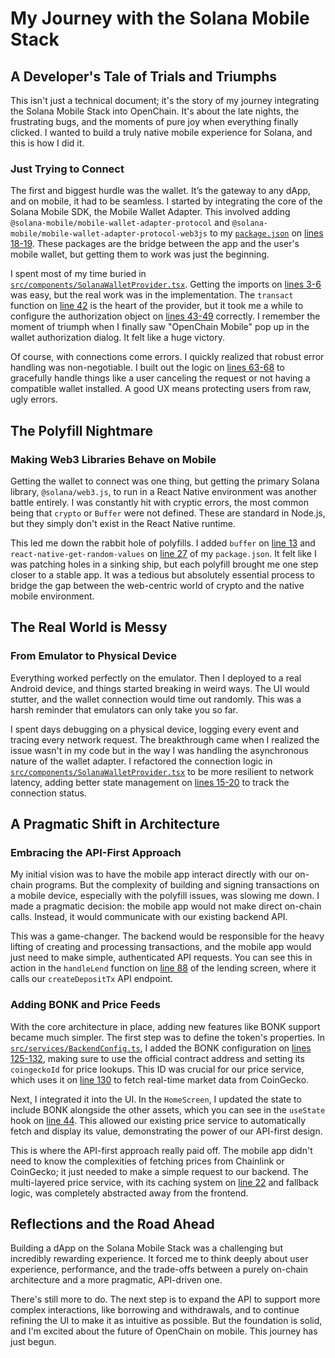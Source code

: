 # My Journey with the Solana Mobile Stack

## A Developer's Tale of Trials and Triumphs

This isn't just a technical document; it's the story of my journey integrating the Solana Mobile Stack into OpenChain. It's about the late nights, the frustrating bugs, and the moments of pure joy when everything finally clicked. I wanted to build a truly native mobile experience for Solana, and this is how I did it.

### Just Trying to Connect

The first and biggest hurdle was the wallet. It’s the gateway to any dApp, and on mobile, it had to be seamless. I started by integrating the core of the Solana Mobile SDK, the Mobile Wallet Adapter. This involved adding `@solana-mobile/mobile-wallet-adapter-protocol` and `@solana-mobile/mobile-wallet-adapter-protocol-web3js` to my [`package.json`](./OpenChainMobile/package.json) on [lines 18-19](./OpenChainMobile/package.json#L18-L19). These packages are the bridge between the app and the user's mobile wallet, but getting them to work was just the beginning.

I spent most of my time buried in [`src/components/SolanaWalletProvider.tsx`](./OpenChainMobile/src/components/SolanaWalletProvider.tsx). Getting the imports on [lines 3-6](./OpenChainMobile/src/components/SolanaWalletProvider.tsx#L3-L6) was easy, but the real work was in the implementation. The `transact` function on [line 42](./OpenChainMobile/src/components/SolanaWalletProvider.tsx#L42) is the heart of the provider, but it took me a while to configure the authorization object on [lines 43-49](./OpenChainMobile/src/components/SolanaWalletProvider.tsx#L43-L49) correctly. I remember the moment of triumph when I finally saw "OpenChain Mobile" pop up in the wallet authorization dialog. It felt like a huge victory.

Of course, with connections come errors. I quickly realized that robust error handling was non-negotiable. I built out the logic on [lines 63-68](./OpenChainMobile/src/components/SolanaWalletProvider.tsx#L63-L68) to gracefully handle things like a user canceling the request or not having a compatible wallet installed. A good UX means protecting users from raw, ugly errors.

## The Polyfill Nightmare

### Making Web3 Libraries Behave on Mobile

Getting the wallet to connect was one thing, but getting the primary Solana library, `@solana/web3.js`, to run in a React Native environment was another battle entirely. I was constantly hit with cryptic errors, the most common being that `crypto` or `Buffer` were not defined. These are standard in Node.js, but they simply don't exist in the React Native runtime.

This led me down the rabbit hole of polyfills. I added `buffer` on [line 13](./OpenChainMobile/package.json#L13) and `react-native-get-random-values` on [line 27](./OpenChainMobile/package.json#L27) of my `package.json`. It felt like I was patching holes in a sinking ship, but each polyfill brought me one step closer to a stable app. It was a tedious but absolutely essential process to bridge the gap between the web-centric world of crypto and the native mobile environment.

## The Real World is Messy

### From Emulator to Physical Device

Everything worked perfectly on the emulator. Then I deployed to a real Android device, and things started breaking in weird ways. The UI would stutter, and the wallet connection would time out randomly. This was a harsh reminder that emulators can only take you so far.

I spent days debugging on a physical device, logging every event and tracing every network request. The breakthrough came when I realized the issue wasn't in my code but in the way I was handling the asynchronous nature of the wallet adapter. I refactored the connection logic in [`src/components/SolanaWalletProvider.tsx`](./OpenChainMobile/src/components/SolanaWalletProvider.tsx) to be more resilient to network latency, adding better state management on [lines 15-20](./OpenChainMobile/src/components/SolanaWalletProvider.tsx#L15-L20) to track the connection status.

## A Pragmatic Shift in Architecture

### Embracing the API-First Approach

My initial vision was to have the mobile app interact directly with our on-chain programs. But the complexity of building and signing transactions on a mobile device, especially with the polyfill issues, was slowing me down. I made a pragmatic decision: the mobile app would not make direct on-chain calls. Instead, it would communicate with our existing backend API.

This was a game-changer. The backend would be responsible for the heavy lifting of creating and processing transactions, and the mobile app would just need to make simple, authenticated API requests. You can see this in action in the `handleLend` function on [line 88](./OpenChainMobile/src/screens/LendingScreenShadcn.tsx#L88) of the lending screen, where it calls our `createDepositTx` API endpoint.

### Adding BONK and Price Feeds

With the core architecture in place, adding new features like BONK support became much simpler. The first step was to define the token's properties. In [`src/services/BackendConfig.ts`](./OpenChainMobile/src/services/BackendConfig.ts), I added the BONK configuration on [lines 125-132](./OpenChainMobile/src/services/BackendConfig.ts#L125-L132), making sure to use the official contract address and setting its `coingeckoId` for price lookups. This ID was crucial for our price service, which uses it on [line 130](./OpenChainMobile/src/services/BackendConfig.ts#L130) to fetch real-time market data from CoinGecko.

Next, I integrated it into the UI. In the `HomeScreen`, I updated the state to include BONK alongside the other assets, which you can see in the `useState` hook on [line 44](./OpenChainMobile/src/screens/HomeScreen.tsx#L44). This allowed our existing price service to automatically fetch and display its value, demonstrating the power of our API-first design.

This is where the API-first approach really paid off. The mobile app didn't need to know the complexities of fetching prices from Chainlink or CoinGecko; it just needed to make a simple request to our backend. The multi-layered price service, with its caching system on [line 22](./OpenChainMobile/src/services/PriceService.ts#L22) and fallback logic, was completely abstracted away from the frontend.

## Reflections and the Road Ahead

Building a dApp on the Solana Mobile Stack was a challenging but incredibly rewarding experience. It forced me to think deeply about user experience, performance, and the trade-offs between a purely on-chain architecture and a more pragmatic, API-driven one.

There's still more to do. The next step is to expand the API to support more complex interactions, like borrowing and withdrawals, and to continue refining the UI to make it as intuitive as possible. But the foundation is solid, and I'm excited about the future of OpenChain on mobile. This journey has just begun.
